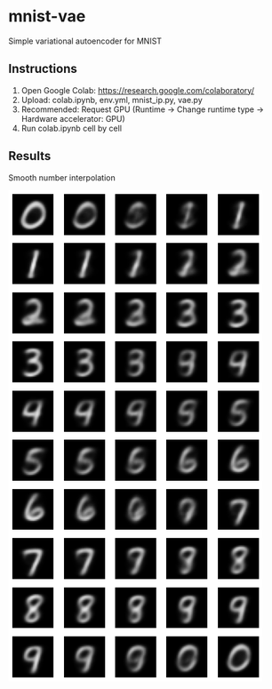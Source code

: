 # mnist-vae
Simple variational autoencoder for MNIST

## Instructions
1. Open Google Colab: https://research.google.com/colaboratory/
2. Upload: colab.ipynb, env.yml, mnist_ip.py, vae.py
3. Recommended: Request GPU (Runtime -> Change runtime type -> Hardware accelerator: GPU)
4. Run colab.ipynb cell by cell

## Results
Smooth number interpolation

![alt text](https://github.com/arnemonsees/mnist-vae/blob/main/sample.png)

